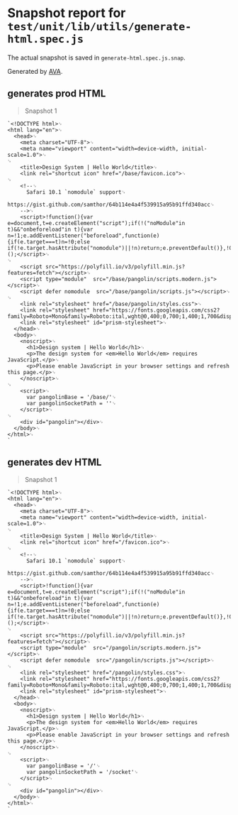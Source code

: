 # Snapshot report for `test/unit/lib/utils/generate-html.spec.js`

The actual snapshot is saved in `generate-html.spec.js.snap`.

Generated by [AVA](https://avajs.dev).

## generates prod HTML

> Snapshot 1

    `<!DOCTYPE html>␊
    <html lang="en">␊
      <head>␊
        <meta charset="UTF-8">␊
        <meta name="viewport" content="width=device-width, initial-scale=1.0">␊
    ␊
        <title>Design System | Hello World</title>␊
        <link rel="shortcut icon" href="/base/favicon.ico">␊
    ␊
        <!--␊
          Safari 10.1 `nomodule` support␊
          https://gist.github.com/samthor/64b114e4a4f539915a95b91ffd340acc␊
        -->␊
        <script>!function(){var e=document,t=e.createElement("script");if(!("noModule"in t)&&"onbeforeload"in t){var n=!1;e.addEventListener("beforeload",function(e){if(e.target===t)n=!0;else if(!e.target.hasAttribute("nomodule")||!n)return;e.preventDefault()},!0),t.type="module",t.src=".",e.head.appendChild(t),t.remove()}}();</script>␊
    ␊
        <script src="https://polyfill.io/v3/polyfill.min.js?features=fetch"></script>␊
        <script type="module"  src="/base/pangolin/scripts.modern.js"></script>␊
        <script defer nomodule  src="/base/pangolin/scripts.js"></script>␊
    ␊
        <link rel="stylesheet" href="/base/pangolin/styles.css">␊
        <link rel="stylesheet" href="https://fonts.googleapis.com/css2?family=Roboto+Mono&family=Roboto:ital,wght@0,400;0,700;1,400;1,700&display=swap">␊
        <link rel="stylesheet" id="prism-stylesheet">␊
      </head>␊
      <body>␊
        <noscript>␊
          <h1>Design system | Hello World</h1>␊
          <p>The design system for <em>Hello World</em> requires JavaScript.</p>␊
          <p>Please enable JavaScript in your browser settings and refresh this page.</p>␊
        </noscript>␊
    ␊
        <script>␊
          var pangolinBase = '/base/'␊
          var pangolinSocketPath = ''␊
        </script>␊
    ␊
        <div id="pangolin"></div>␊
      </body>␊
    </html>␊
    `

## generates dev HTML

> Snapshot 1

    `<!DOCTYPE html>␊
    <html lang="en">␊
      <head>␊
        <meta charset="UTF-8">␊
        <meta name="viewport" content="width=device-width, initial-scale=1.0">␊
    ␊
        <title>Design System | Hello World</title>␊
        <link rel="shortcut icon" href="/favicon.ico">␊
    ␊
        <!--␊
          Safari 10.1 `nomodule` support␊
          https://gist.github.com/samthor/64b114e4a4f539915a95b91ffd340acc␊
        -->␊
        <script>!function(){var e=document,t=e.createElement("script");if(!("noModule"in t)&&"onbeforeload"in t){var n=!1;e.addEventListener("beforeload",function(e){if(e.target===t)n=!0;else if(!e.target.hasAttribute("nomodule")||!n)return;e.preventDefault()},!0),t.type="module",t.src=".",e.head.appendChild(t),t.remove()}}();</script>␊
    ␊
        <script src="https://polyfill.io/v3/polyfill.min.js?features=fetch"></script>␊
        <script type="module"  src="/pangolin/scripts.modern.js"></script>␊
        <script defer nomodule  src="/pangolin/scripts.js"></script>␊
    ␊
        <link rel="stylesheet" href="/pangolin/styles.css">␊
        <link rel="stylesheet" href="https://fonts.googleapis.com/css2?family=Roboto+Mono&family=Roboto:ital,wght@0,400;0,700;1,400;1,700&display=swap">␊
        <link rel="stylesheet" id="prism-stylesheet">␊
      </head>␊
      <body>␊
        <noscript>␊
          <h1>Design system | Hello World</h1>␊
          <p>The design system for <em>Hello World</em> requires JavaScript.</p>␊
          <p>Please enable JavaScript in your browser settings and refresh this page.</p>␊
        </noscript>␊
    ␊
        <script>␊
          var pangolinBase = '/'␊
          var pangolinSocketPath = '/socket'␊
        </script>␊
    ␊
        <div id="pangolin"></div>␊
      </body>␊
    </html>␊
    `
